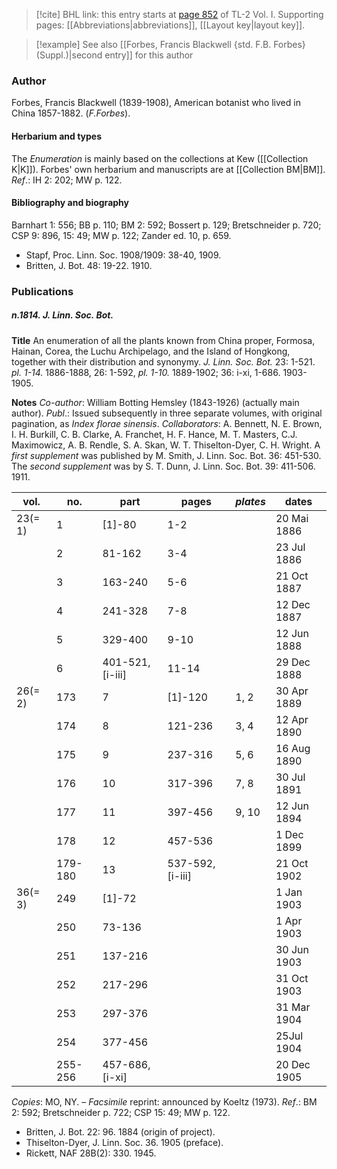 > [!cite] BHL link: this entry starts at [page 852](https://www.biodiversitylibrary.org/item/103414#page/900/mode/1up) of TL-2 Vol. I.
> Supporting pages: [[Abbreviations|abbreviations]], [[Layout key|layout key]].

> [!example] See also [[Forbes, Francis Blackwell {std. F.B. Forbes} (Suppl.)|second entry]] for this author

### Author

Forbes, Francis Blackwell (1839-1908), American botanist who lived in China 1857-1882. (*F.Forbes*).

#### Herbarium and types

The *Enumeration* is mainly based on the collections at Kew ([[Collection K|K]]). Forbes' own herbarium and manuscripts are at [[Collection BM|BM]].
*Ref*.: IH 2: 202; MW p. 122.

#### Bibliography and biography

Barnhart 1: 556; BB p. 110; BM 2: 592; Bossert p. 129; Bretschneider p. 720; CSP 9: 896, 15: 49; MW p. 122; Zander ed. 10, p. 659.
- Stapf, Proc. Linn. Soc. 1908/1909: 38-40, 1909.
- Britten, J. Bot. 48: 19-22. 1910.

### Publications

##### n.1814. J. Linn. Soc. Bot.

**Title**
An enumeration of all the plants known from China proper, Formosa, Hainan, Corea, the Luchu Archipelago, and the Island of Hongkong, together with their distribution and synonymy. *J. Linn. Soc. Bot.* 23: 1-521. *pl. 1-14.* 1886-1888, 26: 1-592, *pl. 1-10.* 1889-1902; 36: i-xi, 1-686. 1903-1905.

**Notes**
*Co-author*: William Botting Hemsley (1843-1926) (actually main author).
*Publ*.: Issued subsequently in three separate volumes, with original pagination, as *Index* *florae sinensis*.
*Collaborators*: A. Bennett, N. E. Brown, I. H. Burkill, C. B. Clarke, A. Franchet, H. F. Hance, M. T. Masters, C.J. Maximowicz, A. B. Rendle, S. A. Skan, W. T. Thiselton-Dyer, C. H. Wright.
A *first supplement* was published by M. Smith, J. Linn. Soc. Bot. 36: 451-530. The *second* *supplement* was by S. T. Dunn, J. Linn. Soc. Bot. 39: 411-506. 1911.

|vol.	|no.	|part	|pages	|*plates*	|dates|
|---	|---	|---	|---	|---	|---	|
|23(= 1)	|1	|\[1\]-80	|1-2	| |20 Mai 1886|
|	|2	|81-162	|3-4	| |23 Jul 1886|
|	|3	|163-240	|5-6	| |21 Oct 1887|
|	|4	|241-328	|7-8	| |12 Dec 1887|
|	|5	|329-400	|9-10	| |12 Jun 1888|
|	|6	|401-521, \[i-iii\]	|11-14	| |29 Dec 1888|
|26(= 2)	|173	|7	|\[1\]-120	|1, 2	|30 Apr 1889|
|	|174	|8	|121-236	|3, 4	|12 Apr 1890|
|	|175	|9	|237-316	|5, 6	|16 Aug 1890|
|	|176	|10	|317-396	|7, 8	|30 Jul 1891|
|	|177	|11	|397-456	|9, 10	|12 Jun 1894|
|	|178	|12	|457-536	| |1 Dec 1899|
|	|179-180	|13	|537-592, \[i-iii\]	| |21 Oct 1902|
|36(= 3)	|249	|\[1\]-72	|	| |1 Jan 1903|
|	|250	|73-136	|	| |1 Apr 1903|
|	|251	|137-216	|	| |30 Jun 1903|
|	|252	|217-296	|	| |31 Oct 1903|
|	|253	|297-376	|	| |31 Mar 1904|
|	|254	|377-456	|	| |25Jul 1904|
|	|255-256	|457-686, \[i-xi\]	|	| |20 Dec 1905|

*Copies*: MO, NY. – *Facsimile* reprint: announced by Koeltz (1973).
*Ref*.: BM 2: 592; Bretschneider p. 722; CSP 15: 49; MW p. 122.
- Britten, J. Bot. 22: 96. 1884 (origin of project).
- Thiselton-Dyer, J. Linn. Soc. 36. 1905 (preface).
- Rickett, NAF 28B(2): 330. 1945.

